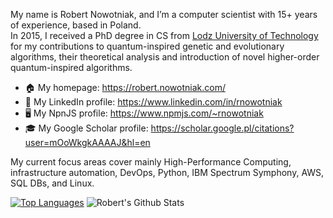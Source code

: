 My name is Robert Nowotniak, and I’m a computer scientist with 15+ years of experience, based in Poland.\
In 2015, I received a PhD degree in CS from [Lodz University of Technology](https://www.p.lodz.pl/en) for my contributions to quantum-inspired genetic and evolutionary algorithms, their theoretical analysis and introduction of novel higher-order quantum-inspired algorithms.

* 🏠  My homepage: https://robert.nowotniak.com/
* 📰  My LinkedIn profile: https://www.linkedin.com/in/rnowotniak
* 🖥️  My NpnJS profile: https://www.npmjs.com/~rnowotniak
* 🎓  My Google Scholar profile: https://scholar.google.pl/citations?user=mOoWkgkAAAAJ&hl=en

My current focus areas cover mainly High-Performance Computing, infrastructure automation, DevOps, Python, IBM Spectrum Symphony, AWS, SQL DBs, and Linux.

[![Top Languages](https://github-readme-stats.vercel.app/api/top-langs/?username=rnowotniak)](https://github.com/rnowotniak)
![Robert's Github Stats](https://github-readme-stats.vercel.app/api?username=rnowotniak&count_private=true&show_icons=true&hide=contribs)
